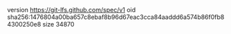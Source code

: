 version https://git-lfs.github.com/spec/v1
oid sha256:1476804a00ba657c8ebaf8b96d67eac3cca84aaddd6a574b86f0fb84300250e8
size 34870
